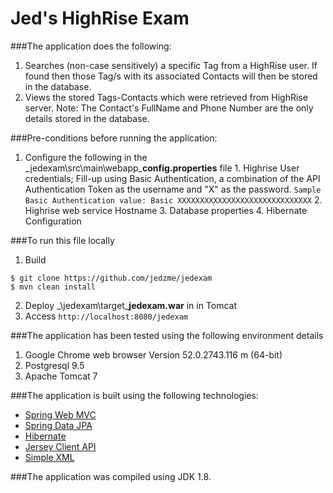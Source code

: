 Jed's HighRise Exam
===============================
###The application does the following: 
  1. Searches (non-case sensitively) a specific Tag from a HighRise user. If found then those Tag/s with its associated Contacts will then be stored in the database.
  2. Views the stored Tags-Contacts which were retrieved from HighRise server. 
  Note: The Contact's FullName and Phone Number are the only details stored in the database.

###Pre-conditions before running the application:
  1. Configure the following in the _jedexam\src\main\webapp\_**config.properties** file
    1. Highrise User credentials; Fill-up using Basic Authentication, a combination of the API Authentication Token as the username and "X" as the password. ``` Sample Basic Authentication value: Basic XXXXXXXXXXXXXXXXXXXXXXXXXXXXXX ```
    2. Highrise web service Hostname
    3. Database properties
    4. Hibernate Configuration

###To run this file locally
1. Build 
  ```
  $ git clone https://github.com/jedzme/jedexam
  $ mvn clean install
  ```
2. Deploy _\jedexam\target\_**jedexam.war** in in Tomcat
3. Access ```http://localhost:8080/jedexam```

###The application has been tested using the following environment details
1. Google Chrome web browser Version 52.0.2743.116 m (64-bit)
2. Postgresql 9.5
3. Apache Tomcat 7

###The application is built using the following technologies:
  * [Spring Web MVC](http://docs.spring.io/spring/docs/current/spring-framework-reference/html/mvc.html)
  * [Spring Data JPA](http://docs.spring.io/spring-data/jpa/docs/current/reference/html/#jpa.repositories)
  * [Hibernate](http://hibernate.org/orm/)
  * [Jersey Client API](https://jersey.java.net/documentation/latest/client.html)
  * [Simple XML](http://simple.sourceforge.net/)

###The application was compiled using JDK 1.8.
